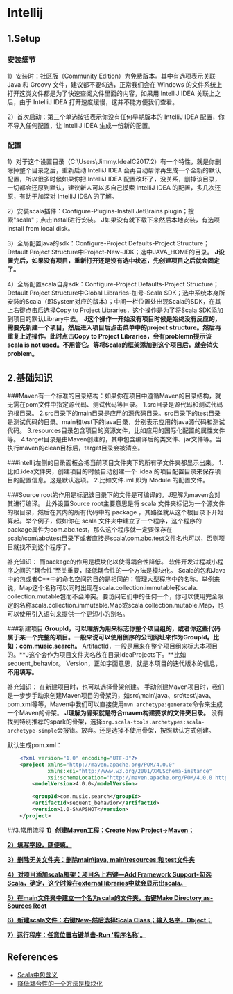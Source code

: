 # Intellij
## 1.Setup
### 安装细节
1）安装时：社区版（Community Edition）为免费版本。其中有选项表示关联 Java 和 Groovy 文件，建议都不要勾选，正常我们会在 Windows 的文件系统上打开这类文件都是为了快速查阅文件里面的内容，如果用 IntelliJ IDEA 关联上之后，由于 IntelliJ IDEA 打开速度缓慢，这并不能方便我们查看。

2）首次启动：第三个单选按钮表示你没有任何早期版本的 IntelliJ IDEA 配置，你不导入任何配置，让 IntelliJ IDEA 生成一份新的配置。

### 配置
1）对于这个设置目录（C:\Users\Jimmy\.IdeaIC2017.2）有一个特性，就是你删除掉整个目录之后，重新启动 IntelliJ IDEA 会再自动帮你再生成一个全新的默认配置，所以很多时候如果你把 IntelliJ IDEA 配置改坏了，没关系，删掉该目录，一切都会还原到默认，建议新人可以多自己摸索 IntelliJ IDEA 的配置，多几次还原，有助于加深对 IntelliJ IDEA 的了解。

2）安装scala插件：Configure-Plugins-Install JetBrains plugin；搜索"scala"；点击Install进行安装。
J如果没有就下载下来然后本地安装，有选项install from local disk。

3）全局配置java的sdk：Configure-Project Defaults-Project Structure；Default Project Structure中Project-New-JDK；选中JAVA_HOME的目录。
**J设置完后，如果没有项目，重新打开还是没有选中状态，先创建项目之后就会固定了。**

4）全局配置scala自身sdk：Configure-Project Defaults-Project Structure；Default Project Structure中Global Libraries-加号-Scala SDK；选中系统本身所安装的Scala（即System对应的版本）；中间一栏位置处出现Scala的SDK，在其上右键点击后选择Copy to Project Libraries，这个操作是为了将Scala SDK添加到项目的默认Library中去。
**J这个操作一开始没有项目时候是始终没有反应的，需要先新建一个项目，然后进入项目后点击菜单中的project structure。然后再重复上述操作。此时点击Copy to Project Libraries，会有problemn提示该scala is not used。不用管它。等将Scala的框架添加到这个项目后，就会消失problem。**

## 2.基础知识
###Maven有一个标准的目录结构：如果你在项目中遵循Maven的目录结构，就无需在pom文件中指定源代码、测试代码等目录。
1.src目录是源代码和测试代码的根目录。
2.src目录下的main目录是应用的源代码目录。src目录下的test目录是测试代码的目录。main和test下的java目录，分别表示应用的java源代码和测试代码。
3.resources目录包含项目的资源文件，比如应用的国际化配置的属性文件等。
4.target目录是由Maven创建的，其中包含编译后的类文件、jar文件等。当执行maven的clean目标后，target目录会被清空。

###intellij左侧的目录面板会把当前项目文件夹下的所有子文件夹都显示出来。
1.比如.idea文件夹，创建项目的时候自动创建一个 .idea 的项目配置目录来保存项目的配置信息。这是默认选项。
2.比如文件.iml 即为 Module 的配置文件。

###Source root的作用是标记该目录下的文件是可编译的。J理解为maven会对其进行编译。
此外设置Source root主要意思是将 scala 文件夹标记为一个源文件的根目录，然后在其内的所有代码中的 package ，其路径就从这个根目录下开始算起。举个例子，假如你在 scala 文件夹中建立了一个程序，这个程序的 package属性为com.abc.test，那么这个程序就一定要保存在 scala\com\abc\test目录下或者直接是scala\com.abc.test文件名也可以，否则项目就找不到这个程序了。

补充知识：
而package的作用是模块化以使得耦合性降低。
软件开发过程减小程序之间的“耦合性”至关重要，降低耦合性的一个方法是模块化。
Scala的包和Java中的包或者C++中的命名空间的目的是相同的：管理大型程序中的名称。举例来说，Map这个名称可以同时出现在scala.collection.immutable和scala. collection.mutable包而不会冲突。要访问它们中的任何一个，你可以使用完全限定的名称scala.collection.immutable.Map或scala.collection.mutable.Map，也可以使用引入语句来提供一个更短小的别名。

###新建项目
**GroupId，可以理解为用来标志你整个项目组的，或者你这些代码属于某一个完整的项目。一般来说可以使用倒序的公司网址来作为GroupId。比如：com.music.search。**
ArtifactId，一般是用来在整个项目组来标志本项目的。**J这个会作为项目文件夹名放在目录IdeaProjects下。**比如sequent_behavior。
Version，正如字面意思，就是本项目的迭代版本的信息，**不用填写。**

补充知识：
在新建项目时，也可以选择骨架创建。
手动创建Maven项目时，我们是一步步手动来创建Maven项目的骨架的，如src\main\java、src\test\java、pom.xml等等，Maven中我们可以直接使用`mvn archetype:generate`命令来生成一个Maven的骨架。
**J理解为骨架就是符合maven构建要求的文件夹目录。**
没有找到特别推荐的spark的骨架，选择`org.scala-tools.archetypes:scala-archetype-simple`会报错。放弃。还是选择不使用骨架，按照默认方式创建。

默认生成pom.xml：
```xml
	<?xml version="1.0" encoding="UTF-8"?>
	<project xmlns="http://maven.apache.org/POM/4.0.0"
	         xmlns:xsi="http://www.w3.org/2001/XMLSchema-instance"
	         xsi:schemaLocation="http://maven.apache.org/POM/4.0.0 http://maven.apache.org/xsd/maven-4.0.0.xsd">
	    <modelVersion>4.0.0</modelVersion>

	    <groupId>com.music.search</groupId>
	    <artifactId>sequent_behavior</artifactId>
	    <version>1.0-SNAPSHOT</version>
	</project>
```

##3.常用流程
**<u>1）创建Maven工程：Create New Project->Maven；</u>**

**<u>2）填写字段，随便填。</u>**

**<u>3）删除无关文件夹：删除main\java, main\resources 和 test文件夹</u>**

**<u>4）对项目添加scala框架：项目名上右键—Add Framework Support-勾选Scala，确定，这个时候在external libraries中就会显示出scala。</u>**

**<u>5）在main文件夹中建立一个名为scala的文件夹，右键Make Directory as-Sources Root</u>** 

**<u>6）新建scala文件：右键New-然后选择Scala Class；输入名字，Object；</u>**

**<u>7）运行程序：任意位置右键单击-Run '程序名称'。</u>**


## References
- [Scala中包含义](http://www.cnblogs.com/sunddenly/p/4436897.html)
- [降低耦合性的一个方法是模块化](http://wiki.jikexueyuan.com/project/scala-development-guide/use-package.html)